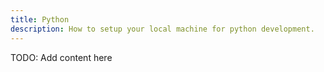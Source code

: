 ```yaml
---
title: Python
description: How to setup your local machine for python development.
--- 
```


TODO: Add content here
